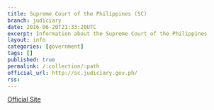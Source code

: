 ```yaml
---
title: Supreme Court of the Philippines (SC)
branch: judiciary
date: 2016-06-20T21:33:20UTC
excerpt: Information about the Supreme Court of the Philippines
layout: info
categories: [government]
tags: []
published: true
permalink: /:collection/:path
official_url: http://sc.judiciary.gov.ph/
rss:
---
```


[Official Site](page.official_url)

